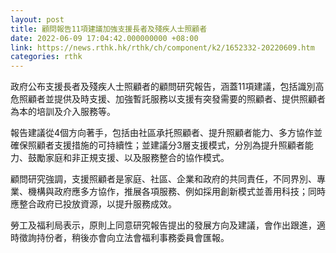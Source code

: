 ```yaml
---
layout: post
title: 顧問報告11項建議加強支援長者及殘疾人士照顧者
date: 2022-06-09 17:04:42.000000000 +08:00
link: https://news.rthk.hk/rthk/ch/component/k2/1652332-20220609.htm
categories: rthk
---
```


政府公布支援長者及殘疾人士照顧者的顧問研究報告，涵蓋11項建議，包括識別高危照顧者並提供及時支援、加強暫託服務以支援有突發需要的照顧者、提供照顧者為本的培訓及介入服務等。

報告建議從4個方向著手，包括由社區承托照顧者、提升照顧者能力、多方協作並確保照顧者支援措施的可持續性；並建議分3層支援模式，分別為提升照顧者能力、鼓勵家庭和非正規支援、以及服務整合的協作模式。

顧問研究強調，支援照顧者是家庭、社區、企業和政府的共同責任，不同界別、專業、機構與政府應多方協作，推展各項服務、例如採用創新模式並善用科技；同時應整合政府已投放資源，以提升服務成效。

勞工及福利局表示，原則上同意研究報告提出的發展方向及建議，會作出跟進，適時徵詢持份者，稍後亦會向立法會福利事務委員會匯報。
